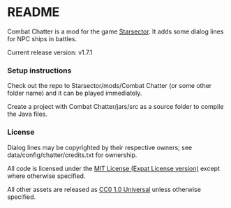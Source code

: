 # README #

Combat Chatter is a mod for the game [Starsector](http://fractalsoftworks.com). It adds some dialog lines for NPC ships in battles.

Current release version: v1.7.1

### Setup instructions ###
Check out the repo to Starsector/mods/Combat Chatter (or some other folder name) and it can be played immediately. 

Create a project with Combat Chatter/jars/src as a source folder to compile the Java files.

### License ###
Dialog lines may be copyrighted by their respective owners; see data/config/chatter/credits.txt for ownership.

All code is licensed under the [MIT License (Expat License version)](https://opensource.org/licenses/MIT) except where otherwise specified.

All other assets are released as [CC0 1.0 Universal](https://creativecommons.org/publicdomain/zero/1.0/) unless otherwise specified.